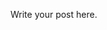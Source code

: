 <!--
.. title: Fundamentally harder than UX
.. slug: fundamentally-harder-than-ux
.. date: 2020-02-22 13:47:24 UTC-06:00
.. tags: 
.. category: 
.. link: 
.. description: 
.. type: text
-->

Write your post here.
